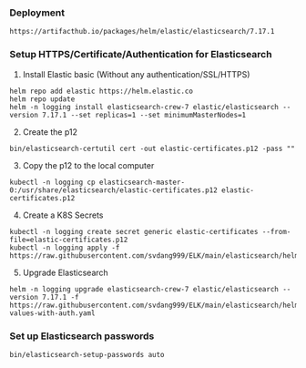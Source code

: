 ### Deployment 
```
https://artifacthub.io/packages/helm/elastic/elasticsearch/7.17.1
```

### Setup HTTPS/Certificate/Authentication for Elasticsearch  
1. Install Elastic basic (Without any authentication/SSL/HTTPS)
```
helm repo add elastic https://helm.elastic.co
helm repo update
helm -n logging install elasticsearch-crew-7 elastic/elasticsearch --version 7.17.1 --set replicas=1 --set minimumMasterNodes=1
```

2. Create the p12
```
bin/elasticsearch-certutil cert -out elastic-certificates.p12 -pass ""
```

3. Copy the p12 to the local computer
```
kubectl -n logging cp elasticsearch-master-0:/usr/share/elasticsearch/elastic-certificates.p12 elastic-certificates.p12
```

4. Create a K8S Secrets
```
kubectl -n logging create secret generic elastic-certificates --from-file=elastic-certificates.p12
kubectl -n logging apply -f https://raw.githubusercontent.com/svdang999/ELK/main/elasticsearch/helm_elasticsearch_7.17.1/secrets.yaml
```
	
5. Upgrade Elasticsearch
```
helm -n logging upgrade elasticsearch-crew-7 elastic/elasticsearch --version 7.17.1 -f https://raw.githubusercontent.com/svdang999/ELK/main/elasticsearch/helm_elasticsearch_7.17.1/custom-values-with-auth.yaml
```
	
### Set up Elasticsearch passwords
```
bin/elasticsearch-setup-passwords auto
```
